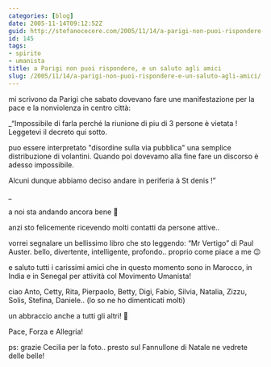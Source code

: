 ```yaml
---
categories: [blog]
date: 2005-11-14T09:12:52Z
guid: http://stefanocecere.com/2005/11/14/a-parigi-non-puoi-rispondere-e-un-saluto-agli-amici/
id: 145
tags:
- spirito
- umanista
title: a Parigi non puoi rispondere, e un saluto agli amici
slug: /2005/11/14/a-parigi-non-puoi-rispondere-e-un-saluto-agli-amici/
---
```


<img src='/wp-content/pecorelle.jpg' alt='' align='left' />mi scrivono da Parigi che sabato dovevano fare une manifestazione per la pace e la nonviolenza in centro città:

_&#x201c;Impossibile di farla perché la riunione di piu di 3 persone è vietata ! Leggetevi il decreto qui sotto.
  
puo essere interpretato "disordine sulla via pubblica" una semplice distribuzione di volantini. Quando poi dovevamo alla fine fare un discorso è adesso impossibile.
  
Alcuni dunque abbiamo deciso andare in periferia à St denis !&#x201d;
  
_ 
  
a noi sta andando ancora bene 🙂
  
anzi sto felicemente ricevendo molti contatti da persone attive..

vorrei segnalare un bellissimo libro che sto leggendo: &#x201c;Mr Vertigo&#x201d; di Paul Auster. bello, divertente, intelligente, profondo.. proprio come piace a me 😉

e saluto tutti i carissimi amici che in questo momento sono in Marocco, in India e in Senegal per attività col Movimento Umanista!
  
ciao Anto, Cetty, Rita, Pierpaolo, Betty, Digi, Fabio, Silvia, Natalia, Zizzu, Solis, Stefina, Daniele.. (lo so ne ho dimenticati molti)
  
un abbraccio anche a tutti gli altri! 🙂

Pace, Forza e Allegria!

ps: grazie Cecilia per la foto.. presto sul Fannullone di Natale ne vedrete delle belle!